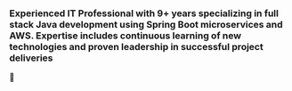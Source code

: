 ### Experienced IT Professional with 9+ years specializing in full stack Java development using Spring Boot microservices and AWS. Expertise includes continuous learning of new technologies and proven leadership in successful project deliveries 

👋

<!--
**dnayenshwar-kale/dnayenshwar-kale** is a ✨ _special_ ✨ repository because its `README.md` (this file) appears on your GitHub profile.

Here are some ideas to get you started:

- 🔭 I’m currently working on ...
- 🌱 I’m currently learning ...
- 👯 I’m looking to collaborate on ...
- 🤔 I’m looking for help with ...
- 💬 Ask me about ...
- 📫 How to reach me: ...
- 😄 Pronouns: ...
- ⚡ Fun fact: ...
-->
